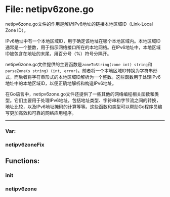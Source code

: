 # File: netipv6zone.go

netipv6zone.go文件的作用是解析IPv6地址的链接本地区域ID（Link-Local Zone ID）。

IPv6地址中有一个本地区域ID，用于确定该地址在哪个本地区域内。本地区域ID通常是一个整数，用于指示网络接口所在的本地网络。在IPv6地址中，本地区域ID被包含在地址的末尾，用百分号（%）符号分隔开。

netipv6zone.go文件提供的主要函数是`zoneToString(zone int) string`和`parseZone(s string) (int, error)`。前者将一个本地区域ID转换为字符串形式，而后者将字符串形式的本地区域ID解析为一个整数。这些函数用于处理IPv6地址中的本地区域ID，以便正确地解析和构造IPv6地址。

在Go语言中，netipv6zone.go文件还提供了一些其他的网络编程相关函数和类型。它们主要用于处理IPv6地址，包括地址类型、字符串和字节流之间的转换，地址比较，以及IPv6地址掩码的计算等等。这些函数和类型可以帮助Go程序员编写更加高效和可靠的网络应用程序。




---

### Var:

### netipv6zoneFix





## Functions:

### init





### netipv6zone





